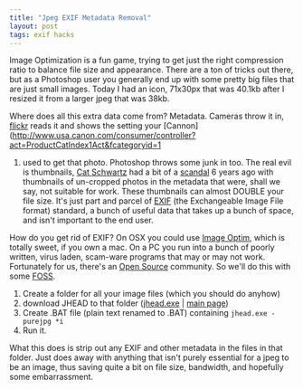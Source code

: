 ```yaml
---
title: "Jpeg EXIF Metadata Removal"
layout: post
tags: exif hacks
---
```


Image Optimization is a fun game, trying to get just the right compression ratio to balance file size and appearance. There are a ton of tricks out there, but as a Photoshop user you generally end up with some pretty big files that are just small images. Today I had an icon, 71x30px that was 40.1kb after I resized it from a larger jpeg that was 38kb.  

Where does all this extra data come from? Metadata. Cameras throw it in,
[flickr](http://flickr.com/) reads it and shows the setting your 
[Cannon](http://www.usa.canon.com/consumer/controller?act=ProductCatIndex1Act&fcategoryid=1
01) used to get that photo. Photoshop throws some junk in too. The real evil
is thumbnails, [Cat Schwartz](http://en.wikipedia.org/wiki/Catherine_Schwartz)
had a bit of a [scandal](http://graphicssoft.about.com/b/2003/07/26/techtvs-cat-schwartz-exposed-is-photoshop-to-blame.htm) 
6 years ago with thumbnails of
un-cropped photos in the metadata that were, shall we say, not suitable for work. These
thumbnails can almost DOUBLE your file size. It's just part and parcel of
[EXIF](http://en.wikipedia.org/wiki/Exchangeable_image_file_format) (the
Exchangeable Image File format) standard, a bunch of useful data that takes up
a bunch of space, and isn't important to the end user.


How do you get rid of EXIF? On OSX you could use [Image
Optim](http://imageoptim.pornel.net/), which is totally sweet, if you own a
mac. On a PC you run into a bunch of poorly written, virus laden, scam-ware
programs that may or may not work. Fortunately for us, there's an [Open
Source](http://en.wikipedia.org/wiki/Open_Source) community. So we'll do this
with some [FOSS](http://en.wikipedia.org/wiki/Free_and_open_source_software).

1. Create a folder for all your image files (which you should do anyhow)
2. download JHEAD to that folder ([jhead.exe](http://www.sentex.net/~mwandel/jhead/jhead.exe) | [main page](http://www.sentex.net/~mwandel/jhead/)) 
3. Create .BAT file (plain text renamed to .BAT) containing
   `jhead.exe -purejpg *i`
4. Run it.

What this does is strip out any EXIF and other metadata in the files in that
folder. Just does away with anything that isn't purely essential for a jpeg to
be an image, thus saving quite a bit on file size, bandwidth, and hopefully
some embarrassment.
